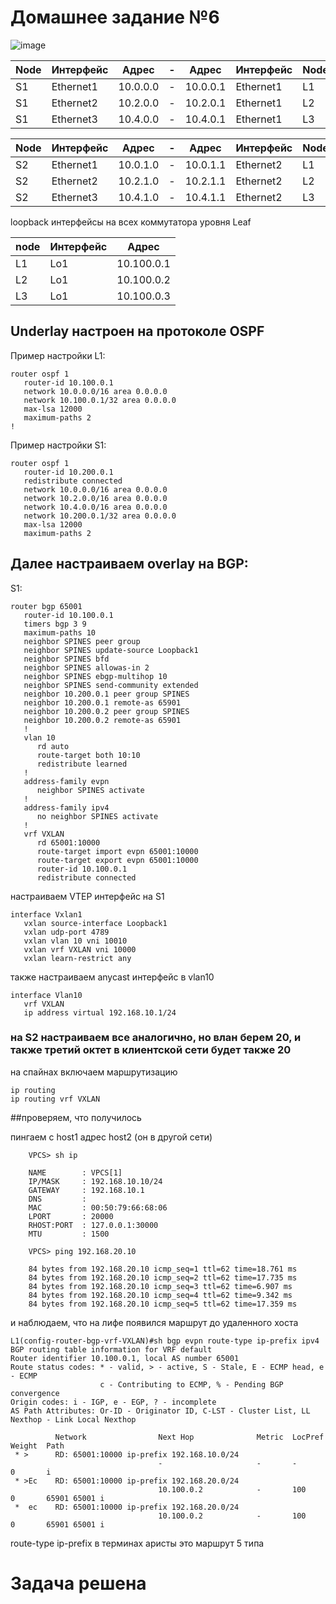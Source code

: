 # Домашнее задание №6

![image](https://github.com/pavbox-pavbox/course_otus/assets/97456111/60bc5b6a-83af-479c-be4d-f0c5d2280a6b)

|Node|Интерфейс|Адрес|-|Адрес|Интерфейс|Node|
|-|-|-|-|-|-|-|
|S1|Ethernet1|10.0.0.0|-|10.0.0.1|Ethernet1|L1|
|S1|Ethernet2|10.2.0.0|-|10.2.0.1|Ethernet1|L2|
|S1|Ethernet3|10.4.0.0|-|10.4.0.1|Ethernet1|L3|

|Node|Интерфейс|Адрес|-|Адрес|Интерфейс|Node|
|-|-|-|-|-|-|-|
|S2|Ethernet1|10.0.1.0|-|10.0.1.1|Ethernet2|L1|
|S2|Ethernet2|10.2.1.0|-|10.2.1.1|Ethernet2|L2|
|S2|Ethernet3|10.4.1.0|-|10.4.1.1|Ethernet2|L3|

loopback интерфейсы на всех коммутатора уровня Leaf

|node|Интерфейс|Адрес|
|-|-|-|
|L1|Lo1|10.100.0.1|
|L2|Lo1|10.100.0.2|
|L3|Lo1|10.100.0.3|

## Underlay настроен на протоколе OSPF

Пример настройки L1:

    router ospf 1
       router-id 10.100.0.1
       network 10.0.0.0/16 area 0.0.0.0
       network 10.100.0.1/32 area 0.0.0.0
       max-lsa 12000
       maximum-paths 2
    !

Пример настройки S1:

    router ospf 1
       router-id 10.200.0.1
       redistribute connected
       network 10.0.0.0/16 area 0.0.0.0
       network 10.2.0.0/16 area 0.0.0.0
       network 10.4.0.0/16 area 0.0.0.0
       network 10.200.0.1/32 area 0.0.0.0
       max-lsa 12000
       maximum-paths 2

## Далее настраиваем overlay на BGP:

S1:

    router bgp 65001
       router-id 10.100.0.1
       timers bgp 3 9
       maximum-paths 10
       neighbor SPINES peer group
       neighbor SPINES update-source Loopback1
       neighbor SPINES bfd
       neighbor SPINES allowas-in 2
       neighbor SPINES ebgp-multihop 10
       neighbor SPINES send-community extended
       neighbor 10.200.0.1 peer group SPINES
       neighbor 10.200.0.1 remote-as 65901
       neighbor 10.200.0.2 peer group SPINES
       neighbor 10.200.0.2 remote-as 65901
       !
       vlan 10
          rd auto
          route-target both 10:10
          redistribute learned
       !
       address-family evpn
          neighbor SPINES activate
       !
       address-family ipv4
          no neighbor SPINES activate
       !
       vrf VXLAN
          rd 65001:10000
          route-target import evpn 65001:10000
          route-target export evpn 65001:10000
          router-id 10.100.0.1
          redistribute connected

настраиваем VTEP интерфейс на S1
    
    interface Vxlan1
       vxlan source-interface Loopback1
       vxlan udp-port 4789
       vxlan vlan 10 vni 10010
       vxlan vrf VXLAN vni 10000
       vxlan learn-restrict any

также настраиваем anycast интерфейс в vlan10

    interface Vlan10
       vrf VXLAN
       ip address virtual 192.168.10.1/24

### на S2 настраиваем все аналогично, но влан берем 20, и также третий октет в клиентской сети будет также 20

на спайнах включаем маршрутизацию

    ip routing
    ip routing vrf VXLAN

##проверяем, что получилось

пингаем с host1 адрес host2 (он в другой сети)

        VPCS> sh ip
        
        NAME        : VPCS[1]
        IP/MASK     : 192.168.10.10/24
        GATEWAY     : 192.168.10.1
        DNS         : 
        MAC         : 00:50:79:66:68:06
        LPORT       : 20000
        RHOST:PORT  : 127.0.0.1:30000
        MTU         : 1500
        
        VPCS> ping 192.168.20.10
        
        84 bytes from 192.168.20.10 icmp_seq=1 ttl=62 time=18.761 ms
        84 bytes from 192.168.20.10 icmp_seq=2 ttl=62 time=17.735 ms
        84 bytes from 192.168.20.10 icmp_seq=3 ttl=62 time=6.907 ms
        84 bytes from 192.168.20.10 icmp_seq=4 ttl=62 time=9.342 ms
        84 bytes from 192.168.20.10 icmp_seq=5 ttl=62 time=17.359 ms

и наблюдаем, что на лифе появился маршрут до удаленного хоста

    L1(config-router-bgp-vrf-VXLAN)#sh bgp evpn route-type ip-prefix ipv4
    BGP routing table information for VRF default
    Router identifier 10.100.0.1, local AS number 65001
    Route status codes: * - valid, > - active, S - Stale, E - ECMP head, e - ECMP
                        c - Contributing to ECMP, % - Pending BGP convergence
    Origin codes: i - IGP, e - EGP, ? - incomplete
    AS Path Attributes: Or-ID - Originator ID, C-LST - Cluster List, LL Nexthop - Link Local Nexthop
    
              Network                Next Hop              Metric  LocPref Weight  Path
     * >      RD: 65001:10000 ip-prefix 192.168.10.0/24
                                     -                     -       -       0       i
     * >Ec    RD: 65001:10000 ip-prefix 192.168.20.0/24
                                     10.100.0.2            -       100     0       65901 65001 i
     *  ec    RD: 65001:10000 ip-prefix 192.168.20.0/24
                                     10.100.0.2            -       100     0       65901 65001 i

route-type ip-prefix  в терминах аристы это маршрут 5 типа

# Задача решена


